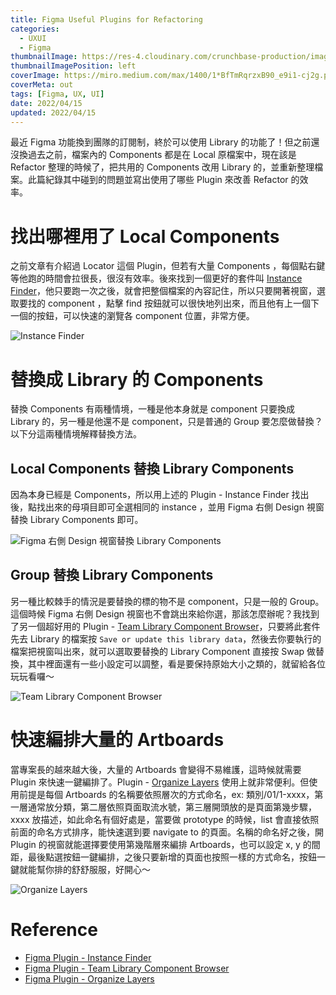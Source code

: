 ```yaml
---
title: Figma Useful Plugins for Refactoring
categories:
  - UXUI
  - Figma
thumbnailImage: https://res-4.cloudinary.com/crunchbase-production/image/upload/c_lpad,h_256,w_256,f_auto,q_auto:eco/hoz3ba7owjjzrg9dxrqi
thumbnailImagePosition: left
coverImage: https://miro.medium.com/max/1400/1*BfTmRqrzxB90_e9i1-cj2g.png
coverMeta: out
tags: [Figma, UX, UI]
date: 2022/04/15
updated: 2022/04/15
---
```


最近 Figma 功能換到團隊的訂閱制，終於可以使用 Library 的功能了！但之前還沒換過去之前，檔案內的 Components 都是在 Local 原檔案中，現在該是 Refactor 整理的時候了，把共用的 Components 改用 Library 的，並重新整理檔案。此篇紀錄其中碰到的問題並寫出使用了哪些 Plugin 來改善 Refactor 的效率。

<!--more-->

# 找出哪裡用了 Local Components

之前文章有介紹過 Locator 這個 Plugin，但若有大量 Components ，每個點右鍵等他跑的時間會拉很長，很沒有效率。後來找到一個更好的套件叫 [Instance Finder](https://www.figma.com/community/plugin/741895659787979282/Instance-Finder)，他只要跑一次之後，就會把整個檔案的內容記住，所以只要開著視窗，選取要找的 component ，點擊 find 按鈕就可以很快地列出來，而且他有上一個下一個的按鈕，可以快速的瀏覽各 component 位置，非常方便。

![Instance Finder](https://s3-alpha-sig.figma.com/plugins/741895659787979282/534/8ebee8c4-63f1-4b5b-9935-97ebb35df46c-cover?Expires=1650844800&Signature=LzzmLj0XhilqL7RPnqceLi75Hk4hJtfI7jH9sOSbPS1KPTIhqGt1RPArsOhFX45GrH5UcKd9sHXxAuuNga3Wc-H2~WTjaHB8jhCXxWuLEBTI6McuC4MJMFzUTR88KyWvrwkcwobmweNslTRMg5cbUfdytqzBCymD7I07bYMRpmpy-MRYSwOd4sWF7eHSvf9UOl5l9~30UIvauqH7p7sND4FOpPlNaTE2vdtlmvejSOmiTWUdSeRmqA-MBENtMbudomQz6wSXLqlFLlu1p02ylE0Ot4iATgIDs7v1VQ6T0~nAcT3t~NoZiHtQx8E5GhAY8icfAwdV6mOCs40Xvjxx0A__&Key-Pair-Id=APKAINTVSUGEWH5XD5UA)

# 替換成 Library 的 Components

替換 Components 有兩種情境，一種是他本身就是 component 只要換成 Library 的，另一種是他還不是 component，只是普通的 Group 要怎麼做替換？以下分這兩種情境解釋替換方法。

## Local Components 替換 Library Components

因為本身已經是 Components，所以用上述的 Plugin - Instance Finder 找出後，點找出來的母項目即可全選相同的 instance ，並用 Figma 右側 Design 視窗替換 Library Components 即可。

![Figma 右側 Design 視窗替換 Library Components](https://help.figma.com/hc/article_attachments/360091725133/Instance_swap_30fps.gif)

## Group 替換 Library Components

另一種比較棘手的情況是要替換的標的物不是 component，只是一般的 Group。這個時候 Figma 右側 Design 視窗也不會跳出來給你選，那該怎麼辦呢？我找到了另一個超好用的 Plugin - [Team Library Component Browser](https://www.figma.com/community/plugin/813970431341620710/Team-Library-Component-Browser)，只要將此套件先去 Library 的檔案按 `Save or update this library data`，然後去你要執行的檔案把視窗叫出來，就可以選取要替換的 Library Component 直接按 Swap 做替換，其中裡面還有一些小設定可以調整，看是要保持原始大小之類的，就留給各位玩玩看囉～

![Team Library Component Browser](https://s3-alpha-sig.figma.com/plugins/813970431341620710/26936/896b8404-d633-477e-b791-17d5e451c7d6-cover?Expires=1650844800&Signature=gItyd~3boSUPCQ0KwD0CQNu08vM2tiDrCZsFqlRrjVNLl7FMirV9lgCNVTcYiRSbMXeDenD~3cBpGT2dkBwe8W0OkHlBTOBLa2bHDFDRLV9Be9AERLzELw6ajVtok2~morNFEtJSSIli0VKuqhsSN-bAZZbP-Klp-FgDGD9aMXZ7IzWP6Cz7GV933pdawj~~lUnH-mlmfuwXRrhL6ZRtBebrOto~jWVLL1qB3SGKb2xBj8cUtRmowSZoPIvt00MbdfcQsYvV1cmfHxZdZh56ynrnQ0gS0lSi9m4p-1uokitV00TC6sNVbSYvj~KQ0as6aF~TGBXrCHZ~zAjd3rXT5w__&Key-Pair-Id=APKAINTVSUGEWH5XD5UA)

# 快速編排大量的 Artboards

當專案長的越來越大後，大量的 Artboards 會變得不易維護，這時候就需要 Plugin 來快速一鍵編排了。Plugin - [Organize Layers](https://www.figma.com/community/plugin/786286754606650597/Organize-Layers) 使用上就非常便利。但使用前提是每個 Artboards 的名稱要依照層次的方式命名，ex: 類別/01/1-xxxx，第一層通常放分類，第二層依照頁面取流水號，第三層開頭放的是頁面第幾步驟，xxxx 放描述，如此命名有個好處是，當要做 prototype 的時候，list 會直接依照前面的命名方式排序，能快速選到要 navigate to 的頁面。名稱的命名好之後，開 Plugin 的視窗就能選擇要使用第幾階層來編排 Artboards，也可以設定 x, y 的間距，最後點選按鈕一鍵編排，之後只要新增的頁面也按照一樣的方式命名，按鈕一鍵就能幫你排的舒舒服服，好開心～

![Organize Layers](https://s3-alpha-sig.figma.com/plugins/786286754606650597/5647/352fce3d-b02d-47f5-960d-68458702ee42-cover?Expires=1650844800&Signature=OiDG34Lcmk4sNLqZ71LN0CmeUgbUBD6OCzGp1ZglRvtSqJu5V1zcPZV9OiDsnbEwqLI2633wvk8BoncCSUjdVnjiteqpRX4JWHlWTg0cLEpL3dZCDdMWZhudNCgcd69uA9roElA4LStn9gkLJgDdSgHGj0BMh8flp27qGOMd--jEOub4GFJfQIElGFsoNggSbwQodErSONS~7kYox1cWIEvZ-z9rTKHYIQhCbHJYGxoDzP1Ir7e4piMMAKJjGyLQFm5lmD7jooq66KVoGvXveu6poX5C96drB-LSLU1s7dFiLk1ey-Wi1EgK2qfyWQCkrNQP~SrZy7u0OS06CnkpRA__&Key-Pair-Id=APKAINTVSUGEWH5XD5UA)

# Reference

* [Figma Plugin - Instance Finder](https://www.figma.com/community/plugin/741895659787979282/Instance-Finder)
* [Figma Plugin - Team Library Component Browser](https://www.figma.com/community/plugin/813970431341620710/Team-Library-Component-Browser)
* [Figma Plugin - Organize Layers](https://www.figma.com/community/plugin/786286754606650597/Organize-Layers)